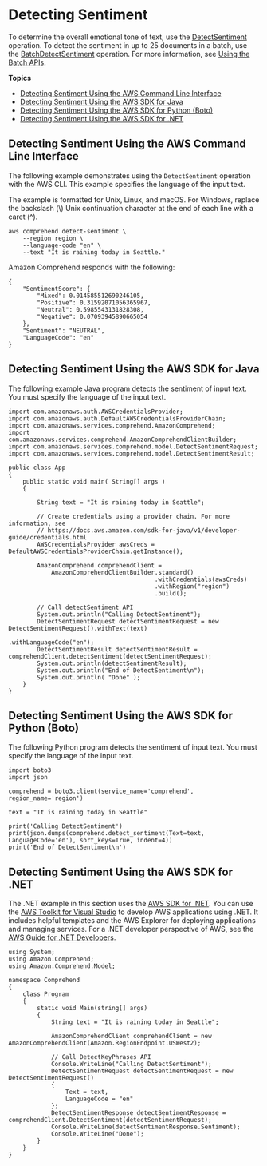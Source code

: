 # Detecting Sentiment<a name="get-started-api-sentiment"></a>

To determine the overall emotional tone of text, use the [DetectSentiment](API_DetectSentiment.md) operation\. To detect the sentiment in up to 25 documents in a batch, use the [BatchDetectSentiment](API_BatchDetectSentiment.md) operation\. For more information, see [Using the Batch APIs](get-started-batch.md)\.

**Topics**
+ [Detecting Sentiment Using the AWS Command Line Interface](#get-started-api-sentiment-cli)
+ [Detecting Sentiment Using the AWS SDK for Java](#get-started-api-sentiment-java)
+ [Detecting Sentiment Using the AWS SDK for Python \(Boto\)](#get-started-api-sentiment-python)
+ [Detecting Sentiment Using the AWS SDK for \.NET](#get-started-api-sentiment-c-sharp)

## Detecting Sentiment Using the AWS Command Line Interface<a name="get-started-api-sentiment-cli"></a>

The following example demonstrates using the `DetectSentiment` operation with the AWS CLI\. This example specifies the language of the input text\.

The example is formatted for Unix, Linux, and macOS\. For Windows, replace the backslash \(\\\) Unix continuation character at the end of each line with a caret \(^\)\.

```
aws comprehend detect-sentiment \
    --region region \
    --language-code "en" \
    --text "It is raining today in Seattle."
```

 Amazon Comprehend responds with the following:

```
{
    "SentimentScore": {
        "Mixed": 0.014585512690246105,
        "Positive": 0.31592071056365967,
        "Neutral": 0.5985543131828308,
        "Negative": 0.07093945890665054
    },
    "Sentiment": "NEUTRAL",
    "LanguageCode": "en"
}
```

## Detecting Sentiment Using the AWS SDK for Java<a name="get-started-api-sentiment-java"></a>

The following example Java program detects the sentiment of input text\. You must specify the language of the input text\. 

```
import com.amazonaws.auth.AWSCredentialsProvider;
import com.amazonaws.auth.DefaultAWSCredentialsProviderChain;
import com.amazonaws.services.comprehend.AmazonComprehend;
import com.amazonaws.services.comprehend.AmazonComprehendClientBuilder;
import com.amazonaws.services.comprehend.model.DetectSentimentRequest;
import com.amazonaws.services.comprehend.model.DetectSentimentResult;

public class App 
{
    public static void main( String[] args )
    {

        String text = "It is raining today in Seattle";

        // Create credentials using a provider chain. For more information, see
        // https://docs.aws.amazon.com/sdk-for-java/v1/developer-guide/credentials.html
        AWSCredentialsProvider awsCreds = DefaultAWSCredentialsProviderChain.getInstance();
 
        AmazonComprehend comprehendClient =
            AmazonComprehendClientBuilder.standard()
                                         .withCredentials(awsCreds)
                                         .withRegion("region")
                                         .build();
                                         
        // Call detectSentiment API
        System.out.println("Calling DetectSentiment");
        DetectSentimentRequest detectSentimentRequest = new DetectSentimentRequest().withText(text)
                                                                                    .withLanguageCode("en");
        DetectSentimentResult detectSentimentResult = comprehendClient.detectSentiment(detectSentimentRequest);
        System.out.println(detectSentimentResult);
        System.out.println("End of DetectSentiment\n");
        System.out.println( "Done" );
    }
}
```

## Detecting Sentiment Using the AWS SDK for Python \(Boto\)<a name="get-started-api-sentiment-python"></a>

The following Python program detects the sentiment of input text\. You must specify the language of the input text\.

```
import boto3
import json

comprehend = boto3.client(service_name='comprehend', region_name='region')
                
text = "It is raining today in Seattle"

print('Calling DetectSentiment')
print(json.dumps(comprehend.detect_sentiment(Text=text, LanguageCode='en'), sort_keys=True, indent=4))
print('End of DetectSentiment\n')
```

## Detecting Sentiment Using the AWS SDK for \.NET<a name="get-started-api-sentiment-c-sharp"></a>

The \.NET example in this section uses the [AWS SDK for \.NET](https://docs.aws.amazon.com/sdk-for-net/latest/developer-guide/welcome.html)\. You can use the [AWS Toolkit for Visual Studio](https://docs.aws.amazon.com/AWSToolkitVS/latest/UserGuide/welcome.html) to develop AWS applications using \.NET\. It includes helpful templates and the AWS Explorer for deploying applications and managing services\. For a \.NET developer perspective of AWS, see the [AWS Guide for \.NET Developers](https://docs.aws.amazon.com/sdk-for-net/latest/developer-guide/welcome.html)\. 

```
using System;
using Amazon.Comprehend;
using Amazon.Comprehend.Model;

namespace Comprehend
{
    class Program
    {
        static void Main(string[] args)
        {
            String text = "It is raining today in Seattle";

            AmazonComprehendClient comprehendClient = new AmazonComprehendClient(Amazon.RegionEndpoint.USWest2);

            // Call DetectKeyPhrases API
            Console.WriteLine("Calling DetectSentiment");
            DetectSentimentRequest detectSentimentRequest = new DetectSentimentRequest()
            {
                Text = text,
                LanguageCode = "en"
            };
            DetectSentimentResponse detectSentimentResponse = comprehendClient.DetectSentiment(detectSentimentRequest);
            Console.WriteLine(detectSentimentResponse.Sentiment);
            Console.WriteLine("Done");
        }
    }
}
```